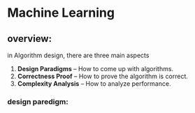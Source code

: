 # Machine Learning

## overview:

in Algorithm design, there are three main aspects

1. **Design Paradigms** – How to come up with algorithms.
2. **Correctness Proof** – How to prove the algorithm is correct.
3. **Complexity Analysis** – How to analyze performance.

### design paredigm:
